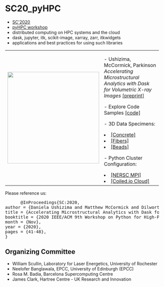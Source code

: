 SC20_pyHPC
==========

-	[SC'2020](https://sc20.supercomputing.org/attend/schedule/)
-	[pyHPC workshop](https://pyhpc.io/)
-	distributed computing on HPC systems and the cloud
-	dask, jupyter, itk, scikit-image, xarray, zarr, itkwidgets
-	applications and best practices for using such libraries

<table border="0">
 <tr>
    <td><img src="https://github.com/dani-lbnl/SC20_pyHPC/blob/master/img/sc20_logo.png" width="300">
    </td>
    <td>
     <p>
      - Ushizima, McCormick, Parkinson <i> Accelerating Microstructural Analytics with Dask for Volumetric X-ray Images </i> <a href="https://github.com/dani-lbnl/SC20_pyHPC/blob/master/SC20_pyHPC_dask4volumes.pdf">[preprint]</a> <p>
      - Explore Code Samples <a href="https://github.com/dani-lbnl/SC20_pyHPC/tree/master/code">[code]</a> <p>
      - 3D Data Specimens: <p>
        <li> <a href="https://zenodo.org/record/3890837#.Xue18WpKiA1">[Concrete]</a>
        <li> <a href="http://dx.doi.org/doi:10.18126/M2QM0Z">[Fibers]</a>
        <li> <a href="https://github.com/dani-lbnl/SC20_pyHPC/tree/master/data">[Beads]</a> <p>
      - Python Cluster Configuration: <p>
        <li> <a
        href="https://github.com/dani-lbnl/SC20_pyHPC/tree/master/nersc">[NERSC MPI]</a>
        <li> <a href="https://github.com/dani-lbnl/SC20_pyHPC/tree/master/coiled">[Coiled.io Cloud]</a>
      </td>
 </tr>
</table>
 
 Please reference us:
 <div class="row">
      <pre class="col-md-offset-2 col-md-8">
      @InProceedings{SC:2020,
author = {Daniela Ushizima and Matthew McCormick and Dilworth Parkinson},
title = {Accelerating Microstructural Analytics with Dask for Volumetric X-ray Images},
booktitle = {2020 IEEE/ACM 9th Workshop on Python for High-Performance and Scientific Computing (PyHPC) at Super Computing},
month = {Nov},
year = {2020},
pages = {41-48},
}      </pre>
    </div>
 

Organizing Committee
--------------------

-	William Scullin, Laboratory for Laser Energetics, University of Rochester
-	Neelofer Banglawala, EPCC, University of Edinburgh (EPCC)
-	Rosa M. Badia, Barcelona Supercomputing Centre
-	James Clark, Hartree Centre - UK Research and Innovation
